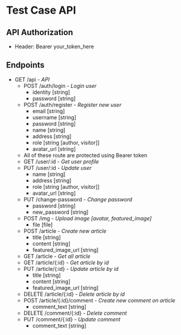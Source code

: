 # Test Case API

## API Authorization
- Header: Bearer your_token_here

## Endpoints

- GET /api - _API_
    - POST /auth/login - _Login user_
      - identity [string]
      - password [string]
    - POST /auth/register - _Register new user_
      - email [string]
      - username [string]
      - password [string]
      - name [string]
      - address [string]
      - role [string [author, visitor]]
      - avatar_url [string]
    - All of these route are protected using Bearer token 
    - GET /user/:id - _Get user profile_
    - PUT /user/:id - _Update user_
      - name [string]
      - address [string]
      - role [string [author, visitor]]
      - avatar_url [string]
    - PUT /change-password - _Change password_
      - password [string]
      - new_password [string]
    - POST /img - _Upload image [avatar, featured_image]_
      - file [file]
    - POST /article - _Create new article_
      - title [string]
      - content [string]
      - featured_image_url [string]
    - GET /article - _Get all article_
    - GET /article/{:id} - _Get article by id_
    - PUT /article/{:id} - _Update article by id_
      - title [string]
      - content [string]
      - featured_image_url [string] 
    - DELETE /article/{:id} - _Delete article by id_
    - POST /article/{:id}/comment - _Create new comment on article_
      - comment_text [string]
    - DELETE /comment/{:id} - _Delete comment_
    - PUT /comment/{:id} - _Update comment_
      - comment_text [string]
